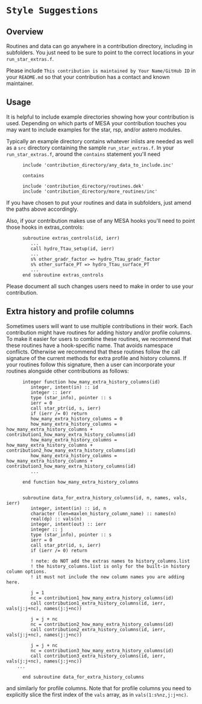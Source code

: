 # ``Style Suggestions``

## Overview

Routines and data can go anywhere in a contribution directory, including in subfolders.
You just need to be sure to point to the correct locations in your `run_star_extras.f`.

Please include
``
This contribution is maintained by Your Name/GitHub ID
``
in your `README.md` so that your contribution has a contact and known maintainer.

## Usage

It is helpful to include example directories showing how your contribution is used.
Depending on which parts of MESA your contribution touches you may want to include examples for the star, rsp, and/or astero modules.

Typically an example directory contains whatever inlists are needed as well as a `src` directory containing the sample `run_star_extras.f`.
In your `run_star_extras.f`, around the `contains` statement you'll need

````Fortran
      include 'contribution_directory/any_data_to_include.inc'

      contains

      include 'contribution_directory/routines.dek'
      include 'contribution_directory/more_routines/inc'
````

If you have chosen to put your routines and data in subfolders, just amend the paths above accordingly.

Also, if your contribution makes use of any MESA hooks you'll need to point those hooks in extras_controls:

````Fortran
      subroutine extras_controls(id, ierr)
         ...
         call hydro_Ttau_setup(id, ierr)
         ...
         s% other_gradr_factor => hydro_Ttau_gradr_factor
         s% other_surface_PT => hydro_Ttau_surface_PT
         ...
      end subroutine extras_controls
````

Please document all such changes users need to make in order to use your contribution.

## Extra history and profile columns

Sometimes users will want to use multiple contributions in their work.
Each contribution might have routines for adding history and/or profile columns.
To make it easier for users to combine these routines, we recommend that these routines have a hook-specific name.
That avoids namespace conflicts.
Otherwise we recommend that these routines follow the call signature of the current methods for extra profile and history columns. 
If your routines follow this signature, then a user can incorporate your routines alongside other contributions as follows:

````Fortran
      integer function how_many_extra_history_columns(id)
         integer, intent(in) :: id
         integer :: ierr
         type (star_info), pointer :: s
         ierr = 0
         call star_ptr(id, s, ierr)
         if (ierr /= 0) return
         how_many_extra_history_columns = 0
         how_many_extra_history_columns = how_many_extra_history_columns + contribution1_how_many_extra_history_columns(id)
         how_many_extra_history_columns = how_many_extra_history_columns + contribution2_how_many_extra_history_columns(id)
         how_many_extra_history_columns = how_many_extra_history_columns + contribution3_how_many_extra_history_columns(id)
         ...

      end function how_many_extra_history_columns
      
      
      subroutine data_for_extra_history_columns(id, n, names, vals, ierr)
         integer, intent(in) :: id, n
         character (len=maxlen_history_column_name) :: names(n)
         real(dp) :: vals(n)
         integer, intent(out) :: ierr
         integer :: j
         type (star_info), pointer :: s
         ierr = 0
         call star_ptr(id, s, ierr)
         if (ierr /= 0) return
         
         ! note: do NOT add the extras names to history_columns.list
         ! the history_columns.list is only for the built-in history column options.
         ! it must not include the new column names you are adding here.
         
         j = 1
         nc = contribution1_how_many_extra_history_columns(id)
         call contribution1_extra_history_columns(id, ierr, vals(j:j+nc), names(j:j+nc))

         j = j + nc
         nc = contribution2_how_many_extra_history_columns(id)
         call contribution2_extra_history_columns(id, ierr, vals(j:j+nc), names(j:j+nc))

         j = j + nc
         nc = contribution3_how_many_extra_history_columns(id)
         call contribution3_extra_history_columns(id, ierr, vals(j:j+nc), names(j:j+nc))
	...
	
      end subroutine data_for_extra_history_columns
````

and similarly for profile columns. Note that for profile columns you need to explicitly slice the first index of the ``vals`` array, as in ``vals(1:s%nz,j:j+nc)``.